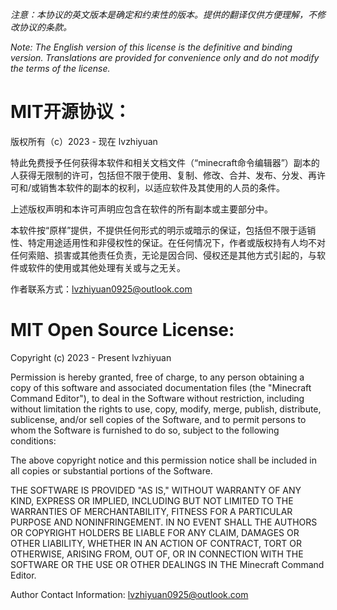 *注意：本协议的英文版本是确定和约束性的版本。提供的翻译仅供方便理解，不修改协议的条款。*

*Note: The English version of this license is the definitive and binding version. Translations are provided for convenience only and do not modify the terms of the license.*

# MIT开源协议：

版权所有（c）2023 - 现在 lvzhiyuan

特此免费授予任何获得本软件和相关文档文件（“minecraft命令编辑器”）副本的人获得无限制的许可，包括但不限于使用、复制、修改、合并、发布、分发、再许可和/或销售本软件的副本的权利，以适应软件及其使用的人员的条件。

上述版权声明和本许可声明应包含在软件的所有副本或主要部分中。

本软件按“原样”提供，不提供任何形式的明示或暗示的保证，包括但不限于适销性、特定用途适用性和非侵权性的保证。在任何情况下，作者或版权持有人均不对任何索赔、损害或其他责任负责，无论是因合同、侵权还是其他方式引起的，与软件或软件的使用或其他处理有关或与之无关。

作者联系方式：lvzhiyuan0925@outlook.com


# MIT Open Source License:

Copyright (c) 2023 - Present lvzhiyuan

Permission is hereby granted, free of charge, to any person obtaining a copy of this software and associated documentation files (the "Minecraft Command Editor"), to deal in the Software without restriction, including without limitation the rights to use, copy, modify, merge, publish, distribute, sublicense, and/or sell copies of the Software, and to permit persons to whom the Software is furnished to do so, subject to the following conditions:

The above copyright notice and this permission notice shall be included in all copies or substantial portions of the Software.

THE SOFTWARE IS PROVIDED "AS IS," WITHOUT WARRANTY OF ANY KIND, EXPRESS OR IMPLIED, INCLUDING BUT NOT LIMITED TO THE WARRANTIES OF MERCHANTABILITY, FITNESS FOR A PARTICULAR PURPOSE AND NONINFRINGEMENT. IN NO EVENT SHALL THE AUTHORS OR COPYRIGHT HOLDERS BE LIABLE FOR ANY CLAIM, DAMAGES OR OTHER LIABILITY, WHETHER IN AN ACTION OF CONTRACT, TORT OR OTHERWISE, ARISING FROM, OUT OF, OR IN CONNECTION WITH THE SOFTWARE OR THE USE OR OTHER DEALINGS IN THE Minecraft Command Editor.

Author Contact Information: lvzhiyuan0925@outlook.com
